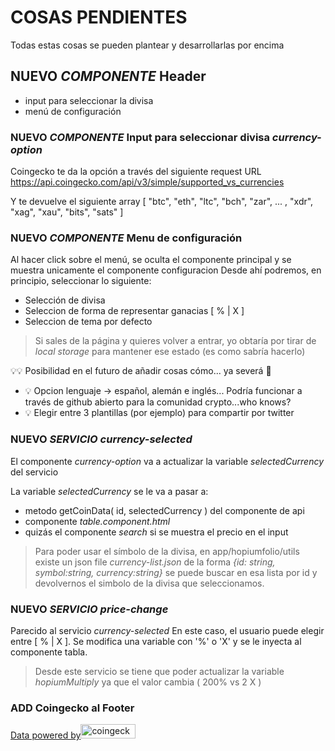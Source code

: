 # COSAS PENDIENTES

Todas estas cosas se pueden plantear y desarrollarlas por encima

## NUEVO _COMPONENTE_ Header

- input para seleccionar la divisa
- menú de configuración

### NUEVO _COMPONENTE_ Input para seleccionar divisa _currency-option_

Coingecko te da la opción a través del siguiente request URL
https://api.coingecko.com/api/v3/simple/supported_vs_currencies

Y te devuelve el siguiente array
[ "btc", "eth", "ltc", "bch", "zar", ... , "xdr", "xag", "xau", "bits", "sats" ]

### NUEVO _COMPONENTE_ Menu de configuración

Al hacer click sobre el menú, se oculta el componente principal y se muestra unicamente el componente configuracion
Desde ahí podremos, en principio, seleccionar lo siguiente:

- Selección de divisa
- Seleccion de forma de representar ganacias [ % | X ]
- Seleccion de tema por defecto

> Si sales de la página y quieres volver a entrar, yo obtaría por tirar de _local storage_ para mantener ese estado (es como sabría hacerlo)

💡💡 Posibilidad en el futuro de añadir cosas cómo... ya severá 🤙

- 💡 Opcion lenguaje -> español, alemán e inglés... Podría funcionar a través de github abierto para la comunidad crypto...who knows?
- 💡 Elegir entre 3 plantillas (por ejemplo) para compartir por twitter

### NUEVO _SERVICIO_ _currency-selected_

El componente _currency-option_ va a actualizar la variable _selectedCurrency_ del servicio

La variable _selectedCurrency_ se le va a pasar a:

- metodo getCoinData( id, selectedCurrency ) del componente de api
- componente _table.component.html_
- quizás el componente _search_ si se muestra el precio en el input

> Para poder usar el símbolo de la divisa, en app/hopiumfolio/utils existe un json file _currency-list.json_ de la forma _{id: string, symbol:string, currency:string}_ se puede buscar en esa lista por id y devolvernos el simbolo de la divisa que seleccionamos.

### NUEVO _SERVICIO_ _price-change_

Parecido al servicio _currency-selected_ En este caso, el usuario puede elegir entre [ % | X ]. Se modifica una variable con '%' o 'X' y se le inyecta al componente tabla.

> Desde este servicio se tiene que poder actualizar la variable _hopiumMultiply_ ya que el valor cambia ( 200% vs 2 X )

### ADD Coingecko al Footer

<a href="https://www.coingecko.com" target="_blank" rel="noreferrer nofollow"><div class="coingecko-wrapper"><span>Data powered by</span><img src="https://www.marketcapof.com/prefetch/coingecko.svg" alt="coingecko" width="88" height="23"></div></a>
